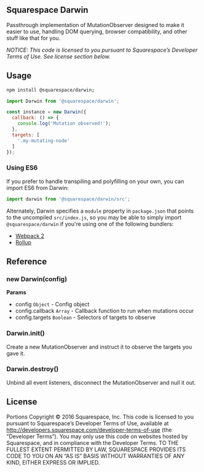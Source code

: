 Squarespace Darwin
------------------------------

Passthrough implementation of MutationObserver designed to make it easier to use, handling DOM querying, browser compatibility, and other stuff like that for you.

*NOTICE: This code is licensed to you pursuant to Squarespace’s Developer Terms of Use. See license section below.*

## Usage

````sh
npm install @squarespace/darwin;
````

````js
import Darwin from '@squarespace/darwin';

const instance = new Darwin({
  callback: () => {
    console.log('Mutation observed!');
  },
  targets: [
    '.my-mutating-node'
  ]
});
````

### Using ES6

If you prefer to handle transpiling and polyfilling on your own, you can import ES6 from Darwin:

```js
import darwin from '@squarespace/darwin/src';
```

Alternately, Darwin specifies a `module` property in `package.json` that points to the uncompiled `src/index.js`, so you may be able to simply import `@squarespace/darwin` if you're using one of the following bundlers:
* [Webpack 2](https://webpack.js.org/configuration/resolve/#resolve-mainfields)
* [Rollup](https://github.com/rollup/rollup-plugin-node-resolve#rollup-plugin-node-resolve)

## Reference

### new Darwin(config)
**Params**
* config `Object` - Config object
* config.callback `Array` - Callback function to run when mutations occur
* config.targets `Boolean` - Selectors of targets to observe

### Darwin.init()
Create a new MutationObserver and instruct it to observe the targets you gave it.

### Darwin.destroy()
Unbind all event listeners, disconnect the MutationObserver and null it out.

## License
Portions Copyright © 2016 Squarespace, Inc. This code is licensed to you pursuant to Squarespace’s Developer Terms of Use, available at http://developers.squarespace.com/developer-terms-of-use (the “Developer Terms”). You may only use this code on websites hosted by Squarespace, and in compliance with the Developer Terms. TO THE FULLEST EXTENT PERMITTED BY LAW, SQUARESPACE PROVIDES ITS CODE TO YOU ON AN “AS IS” BASIS WITHOUT WARRANTIES OF ANY KIND, EITHER EXPRESS OR IMPLIED.